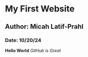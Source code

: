 # My First Website
## Author: Micah Latif-Prahl
### Date: 10/20/24
**Hello World**
_GitHub is Great_
